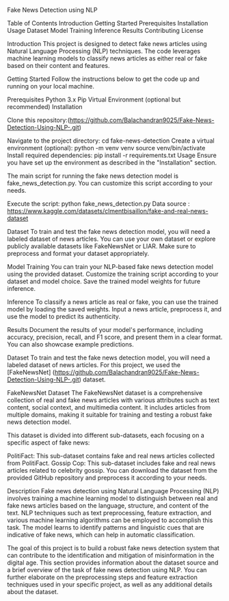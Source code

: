 Fake News Detection using NLP

Table of Contents Introduction Getting Started Prerequisites Installation Usage Dataset Model Training Inference Results Contributing License

Introduction This project is designed to detect fake news articles using Natural Language Processing (NLP) techniques. The code leverages machine learning models to classify news articles as either real or fake based on their content and features.

Getting Started Follow the instructions below to get the code up and running on your local machine.

Prerequisites Python 3.x Pip Virtual Environment (optional but recommended) Installation

Clone this repository:(https://github.com/Balachandran9025/Fake-News-Detection-Using-NLP-.git)

Navigate to the project directory: cd fake-news-detection Create a virtual environment (optional): python -m venv venv source venv/bin/activate Install required dependencies: pip install -r requirements.txt Usage Ensure you have set up the environment as described in the "Installation" section.

The main script for running the fake news detection model is fake_news_detection.py. You can customize this script according to your needs.

Execute the script: python fake_news_detection.py Data source : https://www.kaggle.com/datasets/clmentbisaillon/fake-and-real-news-dataset

Dataset To train and test the fake news detection model, you will need a labeled dataset of news articles. You can use your own dataset or explore publicly available datasets like FakeNewsNet or LIAR. Make sure to preprocess and format your dataset appropriately.

Model Training You can train your NLP-based fake news detection model using the provided dataset. Customize the training script according to your dataset and model choice. Save the trained model weights for future inference.

Inference To classify a news article as real or fake, you can use the trained model by loading the saved weights. Input a news article, preprocess it, and use the model to predict its authenticity.

Results Document the results of your model's performance, including accuracy, precision, recall, and F1 score, and present them in a clear format. You can also showcase example predictions.

Dataset
To train and test the fake news detection model, you will need a labeled dataset of news articles. For this project, we used the [FakeNewsNet] (https://github.com/Balachandran9025/Fake-News-Detection-Using-NLP-.git) dataset.

FakeNewsNet Dataset
The FakeNewsNet dataset is a comprehensive collection of real and fake news articles with various attributes such as text content, social context, and multimedia content. It includes articles from multiple domains, making it suitable for training and testing a robust fake news detection model.

This dataset is divided into different sub-datasets, each focusing on a specific aspect of fake news:

PolitiFact: This sub-dataset contains fake and real news articles collected from PolitiFact.
Gossip Cop: This sub-dataset includes fake and real news articles related to celebrity gossip.
You can download the dataset from the provided GitHub repository and preprocess it according to your needs.

Description
Fake news detection using Natural Language Processing (NLP) involves training a machine learning model to distinguish between real and fake news articles based on the language, structure, and content of the text. NLP techniques such as text preprocessing, feature extraction, and various machine learning algorithms can be employed to accomplish this task. The model learns to identify patterns and linguistic cues that are indicative of fake news, which can help in automatic classification.

The goal of this project is to build a robust fake news detection system that can contribute to the identification and mitigation of misinformation in the digital age. This section provides information about the dataset source and a brief overview of the task of fake news detection using NLP. You can further elaborate on the preprocessing steps and feature extraction techniques used in your specific project, as well as any additional details about the dataset.
